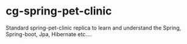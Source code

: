 # cg-spring-pet-clinic
Standard spring-pet-clinic replica to learn and understand the Spring, Spring-boot, Jpa, Hibernate etc....
